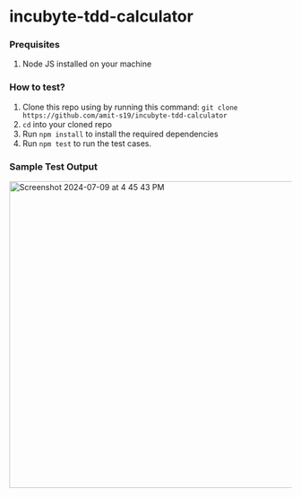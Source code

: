 # incubyte-tdd-calculator

### Prequisites
1. Node JS installed on your machine

### How to test?
1. Clone this repo using by running this command: `git clone https://github.com/amit-s19/incubyte-tdd-calculator`
2. `cd` into your cloned repo
3. Run `npm install` to install the required dependencies
4. Run `npm test` to run the test cases.

### Sample Test Output
<img width="547" alt="Screenshot 2024-07-09 at 4 45 43 PM" src="https://github.com/amit-s19/incubyte-tdd-calculator/assets/46066481/344e5d75-d465-4656-b6be-e41d9485c344">


